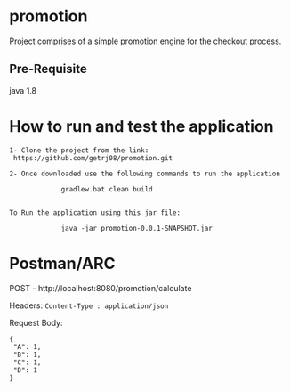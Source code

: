 # promotion
Project comprises of a simple promotion engine for the checkout process. 

## Pre-Requisite
java 1.8

# How to run and test the application
	1- Clone the project from the link:
	 https://github.com/getrj08/promotion.git
 
	2- Once downloaded use the following commands to run the application

                 gradlew.bat clean build


	To Run the application using this jar file:

                 java -jar promotion-0.0.1-SNAPSHOT.jar
                 
 # Postman/ARC
POST - http://localhost:8080/promotion/calculate

Headers:
```Content-Type : application/json``` 


Request Body:
```
{
 "A": 1,
 "B": 1,
 "C": 1,
 "D": 1
}
```
